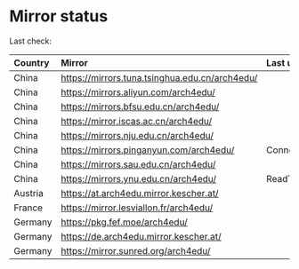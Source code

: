 <script src="./time.js"></script>
# Mirror status
Last check: <script type="text/javascript">localize(1677116473.618505);</script>

|Country|Mirror|Last update|
|:------|:-----|:----------|
|China|https://mirrors.tuna.tsinghua.edu.cn/arch4edu/|<script type="text/javascript">localize(1677090826);</script>|
|China|https://mirrors.aliyun.com/arch4edu/|<script type="text/javascript">localize(1677090826);</script>|
|China|https://mirrors.bfsu.edu.cn/arch4edu/|<script type="text/javascript">localize(1677090826);</script>|
|China|https://mirror.iscas.ac.cn/arch4edu/|<script type="text/javascript">localize(1677090826);</script>|
|China|https://mirrors.nju.edu.cn/arch4edu/|<script type="text/javascript">localize(1677043415);</script>|
|China|https://mirrors.pinganyun.com/arch4edu/|ConnectionError|
|China|https://mirrors.sau.edu.cn/arch4edu/|<script type="text/javascript">localize(1673850842);</script>|
|China|https://mirrors.ynu.edu.cn/arch4edu/|ReadTimeout|
|Austria|https://at.arch4edu.mirror.kescher.at/|<script type="text/javascript">localize(1677090826);</script>|
|France|https://mirror.lesviallon.fr/arch4edu/|<script type="text/javascript">localize(1677090826);</script>|
|Germany|https://pkg.fef.moe/arch4edu/|<script type="text/javascript">localize(1677090826);</script>|
|Germany|https://de.arch4edu.mirror.kescher.at/|<script type="text/javascript">localize(1677090826);</script>|
|Germany|https://mirror.sunred.org/arch4edu/|<script type="text/javascript">localize(1677090826);</script>|

<script src="./tablefilter/tablefilter.js"></script>
<script src="./table.js"></script>